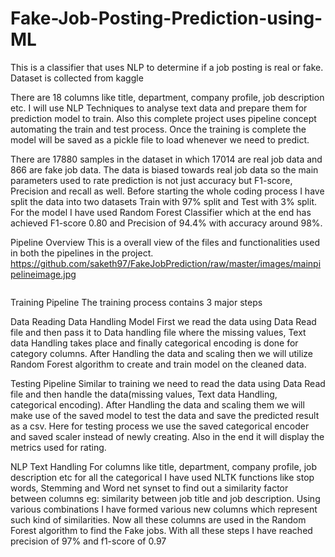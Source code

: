 # Fake-Job-Posting-Prediction-using-ML

This is a classifier that uses NLP to determine if a job posting is real or fake. Dataset is collected from kaggle


 There are 18 columns like title, department, company profile, job description etc. I will use NLP Techniques to analyse text data and prepare them for prediction model to train. Also this complete project uses pipeline concept automating the train and test process. Once the training is complete the model will be saved as a pickle file to load whenever we need to predict.

There are 17880 samples in the dataset in which 17014 are real job data and 866 are fake job data. The data is biased towards real job data so the main parameters used to rate prediction is not just accuracy but F1-score, Precision and recall as well. Before starting the whole coding process I have split the data into two datasets Train with 97% split and Test with 3% split. For the model I have used Random Forest Classifier which at the end has achieved F1-score 0.80 and Precision of 94.4% with accuracy around 98%.

Pipeline Overview
 This is a overall view of the files and functionalities used in both the pipelines in the project. 
 https://github.com/saketh97/FakeJobPrediction/raw/master/images/mainpipelineimage.jpg
 <p dir="auto"><a target="_blank" rel="noopener noreferrer" href="D:/Machine Learning/Fake Job Listing Prediction/pipeline.jpg"><img src="D:/Machine Learning/Fake Job Listing Prediction/pipeline.jpg" alt="" style="max-width: 100%;"></a>

Training Pipeline
 The training process contains 3 major steps

Data Reading
Data Handling
Model
First we read the data using Data Read file and then pass it to Data handling file where the missing values, Text data Handling takes place and finally categorical encoding is done for category columns. After Handling the data and scaling then we will utilize Random Forest algorithm to create and train model on the cleaned data. 

Testing Pipeline
 Similar to training we need to read the data using Data Read file and then handle the data(missing values, Text data Handling, categorical encoding). After Handling the data and scaling them we will make use of the saved model to test the data and save the predicted result as a csv. Here for testing process we use the saved categorical encoder and saved scaler instead of newly creating. Also in the end it will display the metrics used for rating.

NLP Text Handling
For columns like title, department, company profile, job description etc for all the categorical I have used NLTK functions like stop words, Stemming and Word net synset to find out a similarity factor between columns eg: similarity between job title and job description. Using various combinations I have formed various new columns which represent such kind of similarities. Now all these columns are used in the Random Forest algorithm to find the Fake jobs. With all these steps I have reached precision of 97% and f1-score of 0.97

